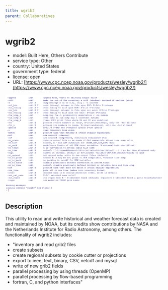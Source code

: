 ```yaml
---
title: wgrib2
parent: Collaboratives
---
```


# wgrib2

- model: Built Here, Others Contribute
- service type: Other
- country: United States
- government type: federal
- license: open
- URL: [https://www.cpc.ncep.noaa.gov/products/wesley/wgrib2/](https://www.cpc.ncep.noaa.gov/products/wesley/wgrib2/)

![wgrib2 screenshot](images/wgrib2.png)

## Description
This utility to read and write historical and weather forecast data is created and maintained by NOAA, but its credits show contributions by NASA and the Netherlands Institute for Radio Astronomy, among others. The functionality of wgrib2 includes:

- "inventory and read grib2 files
- create subsets
- create regional subsets by cookie cutter or projections
- export to ieee, text, binary, CSV, netcdf and mysql
- write of new grib2 fields
- parallel processing by using threads (OpenMP)
- parallel processing by flow-based programming
- fortran, C, and python interfaces"
